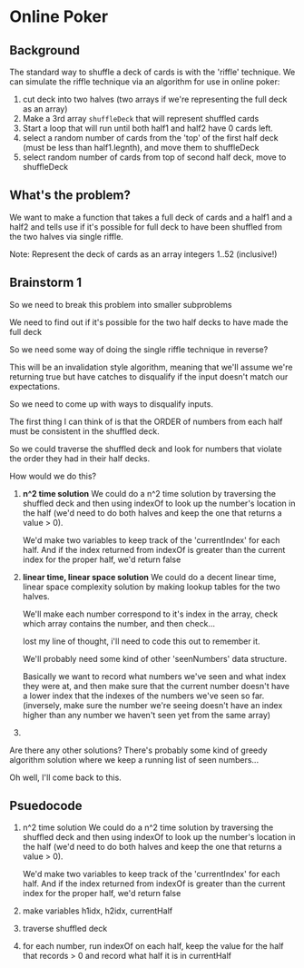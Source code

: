 # Online Poker

## Background

The standard way to shuffle a deck of cards is with the 'riffle' technique. We can simulate the riffle technique via an algorithm for use in online poker:

1. cut deck into two halves (two arrays if we're representing the full deck as an array)
2. Make a 3rd array `shuffleDeck` that will represent shuffled cards
3. Start a loop that will run until both half1 and half2 have 0 cards left.
4. select a random number of cards from the 'top' of the first half deck (must be less than half1.legnth), and move them to shuffleDeck
5. select random number of cards from top of second half deck, move to shuffleDeck

## What's the problem?

We want to make a function that takes a full deck of cards and a half1 and a half2 and tells use if it's possible for full deck to have been shuffled from the two halves via single riffle.

Note: Represent the deck of cards as an array integers 1..52 (inclusive!)

## Brainstorm 1

So we need to break this problem into smaller subproblems

We need to find out if it's possible for the two half decks to have made the full deck

So we need some way of doing the single riffle technique in reverse?

This will be an invalidation style algorithm, meaning that we'll assume we're returning true but have catches to disqualify if the input doesn't match our expectations.

So we need to come up with ways to disqualify inputs.

The first thing I can think of is that the ORDER of numbers from each half must be consistent in the shuffled deck.

So we could traverse the shuffled deck and look for numbers that violate the order they had in their half decks.

How would we do this?

1. **n^2 time solution**
   We could do a n^2 time solution by traversing the shuffled deck and then using indexOf to look up the number's location in the half (we'd need to do both halves and keep the one that returns a value > 0).

   We'd make two variables to keep track of the 'currentIndex' for each half. And if the index returned from indexOf is greater than the current index for the proper half, we'd return false

2. **linear time, linear space solution**
   We could do a decent linear time, linear space complexity solution by making lookup tables for the two halves.

   We'll make each number correspond to it's index in the array, check which array contains the number, and then check...

   lost my line of thought, i'll need to code this out to remember it.

   We'll probably need some kind of other 'seenNumbers' data structure.

   Basically we want to record what numbers we've seen and what index they were at, and then make sure that the current number doesn't have a lower index that the indexes of the numbers we've seen so far. (inversely, make sure the number we're seeing doesn't have an index higher than any number we haven't seen yet from the same array)

3.

Are there any other solutions? There's probably some kind of greedy algorithm solution where we keep a running list of seen numbers...

Oh well, I'll come back to this.

## Psuedocode

1. n^2 time solution
   We could do a n^2 time solution by traversing the shuffled deck and then using indexOf to look up the number's location in the half (we'd need to do both halves and keep the one that returns a value > 0).

   We'd make two variables to keep track of the 'currentIndex' for each half. And if the index returned from indexOf is greater than the current index for the proper half, we'd return false

1. make variables h1idx, h2idx, currentHalf
1. traverse shuffled deck
1. for each number, run indexOf on each half, keep the value for the half that records > 0 and record what half it is in currentHalf
